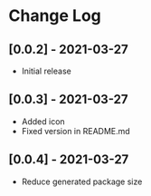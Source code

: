 # Change Log

## [0.0.2] - 2021-03-27

- Initial release

## [0.0.3] - 2021-03-27

- Added icon
- Fixed version in README.md

## [0.0.4] - 2021-03-27

- Reduce generated package size
